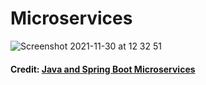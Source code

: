 # Microservices
![Screenshot 2021-11-30 at 12 32 51](https://user-images.githubusercontent.com/40702606/144061535-7a42e85b-59d6-4f7f-9c35-18a48b49e6de.png)


#### Credit: [Java and Spring Boot Microservices](https://www.youtube.com/playlist?list=PLwvrYc43l1Mwqpf9i-1B1gXfMeHOm6DeY)
